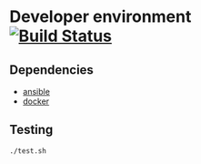 Developer environment [![Build Status](https://travis-ci.org/piotrpersona/environment.svg?branch=master)](https://travis-ci.org/piotrpersona/environment)
=====================

Dependencies
------------

* [ansible](https://docs.ansible.com/ansible/latest/installation_guide/intro_installation.html)
* [docker](https://docs.docker.com/install/)

Testing
-------

```bash
./test.sh
```
